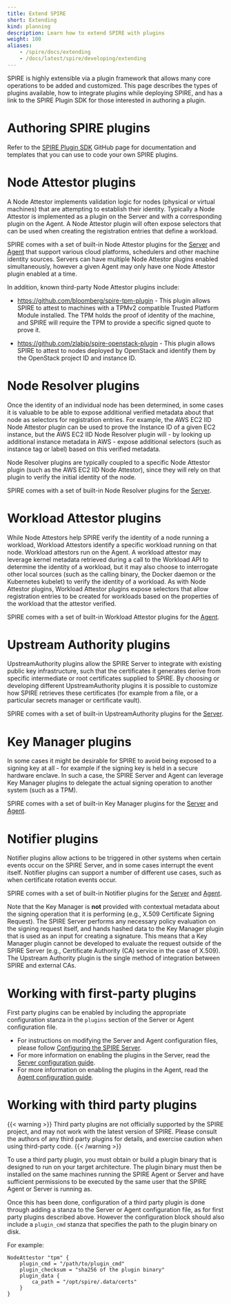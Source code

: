 ```yaml
---
title: Extend SPIRE
short: Extending
kind: planning
description: Learn how to extend SPIRE with plugins
weight: 100
aliases:
    - /spire/docs/extending
    - /docs/latest/spire/developing/extending
---
```


SPIRE is highly extensible via a plugin framework that allows many core operations to be added and customized. This page describes the types of plugins available, how to integrate plugins while deploying SPIRE, and has a link to the SPIRE Plugin SDK for those interested in authoring a plugin.

# Authoring SPIRE plugins

Refer to the [SPIRE Plugin SDK](https://github.com/spiffe/spire-plugin-sdk) GitHub page for documentation and templates that you can use to code your own SPIRE plugins.

# Node Attestor plugins

A Node Attestor implements validation logic for nodes (physical or virtual machines) that are attempting to establish their identity. Typically a Node Attestor is implemented as a plugin on the Server and with a corresponding plugin on the Agent. A Node Attestor plugin will often expose selectors that can be used when creating the registration entries that define a workload.

SPIRE comes with a set of built-in Node Attestor plugins for the [Server](/docs/latest/deploying/spire_server/) and [Agent](/docs/latest/deploying/spire_agent/) that support various cloud platforms, schedulers and other machine identity sources. Servers can have multiple Node Attestor plugins enabled simultaneously, however a given Agent may only have one Node Attestor plugin enabled at a time.

In addition, known third-party Node Attestor plugins include:

* https://github.com/bloomberg/spire-tpm-plugin - This plugin allows SPIRE to attest to machines with a TPMv2 compatible Trusted Platform Module installed. The TPM holds the proof of identity of the machine, and SPIRE will require the TPM to provide a specific signed quote to prove it.

* https://github.com/zlabjp/spire-openstack-plugin - This plugin allows SPIRE to attest to nodes deployed by OpenStack and identify them by the OpenStack project ID and instance ID. 

# Node Resolver plugins

Once the identity of an individual node has been determined, in some cases it is valuable to be able to expose additional verified metadata about that node as selectors for registration entries. For example, the AWS EC2 IID Node Attestor plugin can be used to prove the Instance ID of a given EC2 instance, but the AWS EC2 IID Node Resolver plugin will - by looking up additional instance metadata in AWS - expose additional selectors (such as instance tag or label) based on this verified metadata.

Node Resolver plugins are typically coupled to a specific Node Attestor plugin (such as the AWS EC2 IID Node Attestor), since they will rely on that plugin to verify the initial identity of the node.

SPIRE comes with a set of built-in Node Resolver plugins for the [Server](/docs/latest/deploying/spire_server/).

# Workload Attestor plugins

While Node Attestors help SPIRE verify the identity of a node running a workload, Workload Attestors identify a specific workload running on that node. Workload attestors run on the Agent. A workload attestor may leverage kernel metadata retrieved during a call to the Workload API to determine the identity of a workload, but it may also choose to interrogate other local sources (such as the calling binary, the Docker daemon or the Kubernetes kubelet) to verify the identity of a workload. As with Node Attestor plugins, Workload Attestor plugins expose selectors that allow registration entries to be created for workloads based on the properties of the workload that the attestor verified.

SPIRE comes with a set of built-in Workload Attestor plugins for the [Agent](/docs/latest/deploying/spire_agent/).

# Upstream Authority plugins

UpstreamAuthority plugins allow the SPIRE Server to integrate with existing public key infrastructure, such that the certificates it generates derive from specific intermediate or root certificates supplied to SPIRE. By choosing or developing different UpstreamAuthority plugins it is possible to customize how SPIRE retrieves these certificates (for example from a file, or a particular secrets manager or certificate vault).

SPIRE comes with a set of built-in UpstreamAuthority plugins for the [Server](/docs/latest/deploying/spire_server/).

# Key Manager plugins

In some cases it might be desirable for SPIRE to avoid being exposed to a signing key at all - for example if the signing key is held in a secure hardware enclave. In such a case, the SPIRE Server and Agent can leverage Key Manager plugins to delegate the actual signing operation to another system (such as a TPM).

SPIRE comes with a set of built-in Key Manager plugins for the [Server](/docs/latest/deploying/spire_server/) and [Agent](/docs/latest/deploying/spire_agent/).

# Notifier plugins

Notifier plugins allow actions to be triggered in other systems when certain events occur on the SPIRE Server, and in some cases interrupt the event itself. Notifier plugins can support a number of different use cases, such as when certificate rotation events occur.

SPIRE comes with a set of built-in Notifier plugins for the [Server](/docs/latest/deploying/spire_server/) and [Agent](/docs/latest/deploying/spire_agent/).

Note that the Key Manager is **not** provided with contextual metadata about the signing operation that it is performing (e.g., X.509 Certificate Signing Request). The SPIRE Server performs any necessary policy evaluation on the signing request itself, and hands hashed data to the Key Manager plugin that is used as an input for creating a signature. This means that a Key Manager plugin cannot be developed to evaluate the request outside of the SPIRE Server (e.g., Certificate Authority (CA) service in the case of X.509). The Upstream Authority plugin is the single method of integration between SPIRE and external CAs.

# Working with first-party plugins

First party plugins can be enabled by including the appropriate configuration stanza in the `plugins` section of the Server or Agent configuration file. 

*   For instructions on modifying the Server and Agent configuration files, please follow [Configuring the SPIRE Server](/docs/latest/spire/using/configuring/).
*   For more information on enabling the plugins in the Server, read the [Server configuration guide](/docs/latest/deploying/spire_server/).
*   For more information on enabling the plugins in the Agent, read the [Agent configuration guide](/docs/latest/deploying/spire_agent/).

# Working with third party plugins

{{< warning >}}
Third party plugins are not officially supported by the SPIRE project, and may not work with the latest version of SPIRE. Please consult the authors of any third party plugins for details, and exercise caution when using third-party code.
{{< /warning >}}

To use a third party plugin, you must obtain or build a plugin binary that is designed to run on your target architecture. The plugin binary must then be installed on the same machines running the SPIRE Agent or Server and have sufficient permissions to be executed by the same user that the SPIRE Agent or Server is running as.

Once this has been done, configuration of a third party plugin is done through adding a stanza to the Server or Agent configuration file, as for first party plugins described above. However the configuration block should also include a `plugin_cmd` stanza that specifies the path to the plugin binary on disk.

For example:

```
NodeAttestor "tpm" {
	plugin_cmd = "/path/to/plugin_cmd"
	plugin_checksum = "sha256 of the plugin binary"
	plugin_data {
		ca_path = "/opt/spire/.data/certs"
	}
}
```
